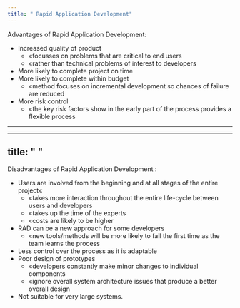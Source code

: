 ```yaml
---
title: " Rapid Application Development"
--- 
```

Advantages of Rapid Application Development:  

- Increased quality of product  
	- «focusses on problems that are critical to end users  
	- «rather than technical problems of interest to developers  
- More likely to complete project on time  
- More likely to complete within budget  
	- «method focuses on incremental development so chances of failure are   reduced  
- More risk control  
	- «the key risk factors show in the early part of the process  provides a flexible process  

---
---
title: " "
--- 
Disadvantages of Rapid Application Development  :  

- Users are involved from the beginning and at all stages of the entire  project«  
	- «takes more interaction throughout the entire life-cycle between users and   developers  
	- «takes up the time of the experts  
	- «costs are likely to be higher  
- RAD can be a new approach for some developers  
	- «new tools/methods will be more likely to fail the first time as the team  learns the process  
- Less control over the process as it is adaptable  
- Poor design of prototypes
	- «developers constantly make minor changes to individual components  
	- «ignore overall system architecture issues that produce a better overall   design  
- Not suitable for very large systems.

